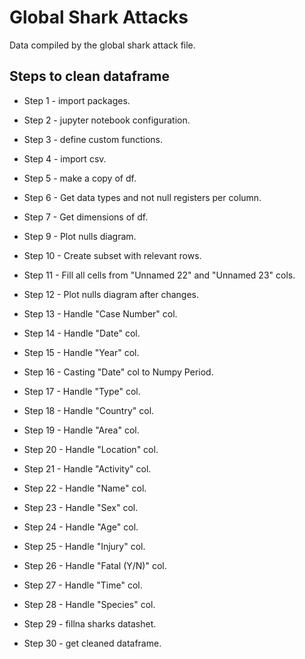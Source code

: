 # Global Shark Attacks

Data compiled by the global shark attack file.

## Steps to clean dataframe

* Step 1 - import packages.

* Step 2 - jupyter notebook configuration.

* Step 3 - define custom functions.

* Step 4 - import csv.

* Step 5 - make a copy of df.

* Step 6 - Get data types and not null registers per column.

* Step 7 - Get dimensions of df.

* Step 9 - Plot nulls diagram.

* Step 10 - Create subset with relevant rows.

* Step 11 - Fill all cells from "Unnamed 22" and "Unnamed 23" cols.

* Step 12 - Plot nulls diagram after changes.

* Step 13 - Handle "Case Number" col.

* Step 14 - Handle "Date" col.

* Step 15 - Handle "Year" col.

* Step 16 - Casting "Date" col to Numpy Period.

* Step 17 - Handle "Type" col.

* Step 18 - Handle "Country" col.

* Step 19 - Handle "Area" col.

* Step 20 - Handle "Location" col.

* Step 21 - Handle "Activity" col.

* Step 22 - Handle "Name" col.

* Step 23 - Handle "Sex" col.

* Step 24 - Handle "Age" col.

* Step 25 - Handle "Injury" col.

* Step 26 - Handle "Fatal (Y/N)" col.

* Step 27 - Handle "Time" col.

* Step 28 - Handle "Species" col.

* Step 29 - fillna sharks datashet.

* Step 30 - get cleaned dataframe.


